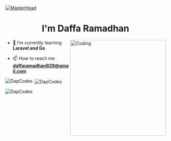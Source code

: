 [![MasterHead](https://user-images.githubusercontent.com/10498744/210012254-234538ff-d198-48aa-8964-37e6fd45d227.gif)](https://github.com/DapCodes)
<h1 align="center">I'm Daffa Ramadhan</h1>
<!-- <h3 align="center">A passionate frontend developer from Indonesia with a strong focus on crafting intuitive and responsive user interfaces. Dedicated to continuous learning and staying updated with the latest technologies to deliver top-quality web experiences</h3> -->
<img align="right" alt="Coding" width="300" src="https://media.licdn.com/dms/image/D4D12AQHGG4J6b6OmyQ/article-cover_image-shrink_720_1280/0/1709674937953?e=2147483647&v=beta&t=D46aQMTStnlCf7s6GPq67PFXzmWSTtPoQRtH60tacuo">

- 🌱 I’m currently learning **Laravel and Go**

- 📫 How to reach me **daffaramadhan929@gmail.com**

<p><img align="left" src="https://github-readme-stats.vercel.app/api/top-langs?username=DapCodes&show_icons=true&locale=en&layout=compact" alt="DapCodes" /></p>

<p>&nbsp;<img align="center" src="https://github-readme-stats.vercel.app/api?username=DapCodes&show_icons=true&locale=en" alt="DapCodes" /></p>

<p><img align="center" src="https://github-readme-streak-stats.herokuapp.com/?user=DapCodes&" alt="DapCodes" /></p>
